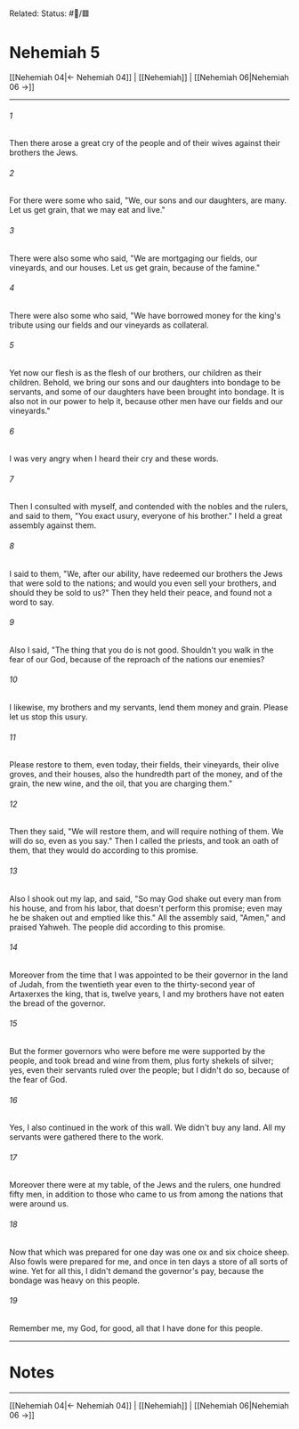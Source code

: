 Related:
Status: #📖/🟥
# Nehemiah 5

[[Nehemiah 04|← Nehemiah 04]] | [[Nehemiah]] | [[Nehemiah 06|Nehemiah 06 →]]
***



###### 1 
Then there arose a great cry of the people and of their wives against their brothers the Jews. 

###### 2 
For there were some who said, "We, our sons and our daughters, are many. Let us get grain, that we may eat and live." 

###### 3 
There were also some who said, "We are mortgaging our fields, our vineyards, and our houses. Let us get grain, because of the famine." 

###### 4 
There were also some who said, "We have borrowed money for the king's tribute using our fields and our vineyards as collateral. 

###### 5 
Yet now our flesh is as the flesh of our brothers, our children as their children. Behold, we bring our sons and our daughters into bondage to be servants, and some of our daughters have been brought into bondage. It is also not in our power to help it, because other men have our fields and our vineyards." 

###### 6 
I was very angry when I heard their cry and these words. 

###### 7 
Then I consulted with myself, and contended with the nobles and the rulers, and said to them, "You exact usury, everyone of his brother." I held a great assembly against them. 

###### 8 
I said to them, "We, after our ability, have redeemed our brothers the Jews that were sold to the nations; and would you even sell your brothers, and should they be sold to us?" Then they held their peace, and found not a word to say. 

###### 9 
Also I said, "The thing that you do is not good. Shouldn't you walk in the fear of our God, because of the reproach of the nations our enemies? 

###### 10 
I likewise, my brothers and my servants, lend them money and grain. Please let us stop this usury. 

###### 11 
Please restore to them, even today, their fields, their vineyards, their olive groves, and their houses, also the hundredth part of the money, and of the grain, the new wine, and the oil, that you are charging them." 

###### 12 
Then they said, "We will restore them, and will require nothing of them. We will do so, even as you say." Then I called the priests, and took an oath of them, that they would do according to this promise. 

###### 13 
Also I shook out my lap, and said, "So may God shake out every man from his house, and from his labor, that doesn't perform this promise; even may he be shaken out and emptied like this." All the assembly said, "Amen," and praised Yahweh. The people did according to this promise. 

###### 14 
Moreover from the time that I was appointed to be their governor in the land of Judah, from the twentieth year even to the thirty-second year of Artaxerxes the king, that is, twelve years, I and my brothers have not eaten the bread of the governor. 

###### 15 
But the former governors who were before me were supported by the people, and took bread and wine from them, plus forty shekels of silver; yes, even their servants ruled over the people; but I didn't do so, because of the fear of God. 

###### 16 
Yes, I also continued in the work of this wall. We didn't buy any land. All my servants were gathered there to the work. 

###### 17 
Moreover there were at my table, of the Jews and the rulers, one hundred fifty men, in addition to those who came to us from among the nations that were around us. 

###### 18 
Now that which was prepared for one day was one ox and six choice sheep. Also fowls were prepared for me, and once in ten days a store of all sorts of wine. Yet for all this, I didn't demand the governor's pay, because the bondage was heavy on this people. 

###### 19 
Remember me, my God, for good, all that I have done for this people.

---
# Notes


***
[[Nehemiah 04|← Nehemiah 04]] | [[Nehemiah]] | [[Nehemiah 06|Nehemiah 06 →]]
